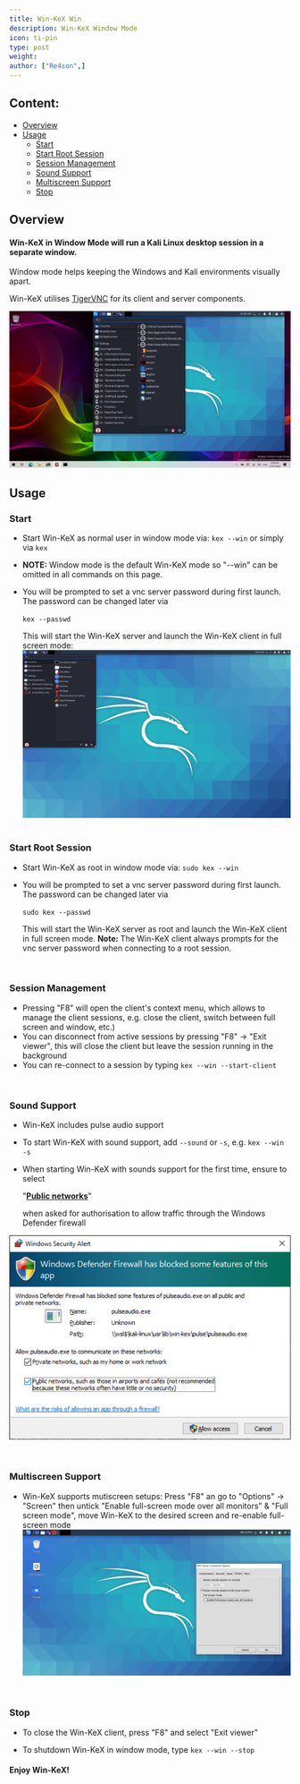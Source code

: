 ```yaml
---
title: Win-KeX Win
description: Win-KeX Window Mode
icon: ti-pin
type: post
weight:
author: ["Re4son",]
---
```


## Content:

- [Overview](#overview)
- [Usage](#Usage)
  - [Start](#start)
  - [Start Root Session](#start-root-session)
  - [Session Management](#session-management)
  - [Sound Support](#sound-support)
  - [Multiscreen Support](#multiscreen-support)
  - [Stop](#stop)



## Overview

#### Win-KeX in Window Mode will run a Kali Linux desktop session in a separate window.

Window mode helps keeping the Windows and Kali environments visually apart.

Win-KeX utilises [TigerVNC](https://tigervnc.org/) for its client and server components.

![](win-kex-full.png)





## Usage

### Start

- Start Win-KeX as normal user in window mode via:
`kex --win`
or simply via
  `kex`

- **NOTE:** Window mode is the default Win-KeX mode so "--win" can be omitted in all commands on this page.

- You will be prompted to set a vnc server password during first launch. The password can be changed later via

  `kex --passwd`



  This will start the Win-KeX server and launch the Win-KeX client in full screen mode:
![](win-kex.png)
&nbsp;

### Start Root Session

- Start Win-KeX as root in window mode via:
  `sudo kex --win`

- You will be prompted to set a vnc server password during first launch. The password can be changed later via

  `sudo kex --passwd`

  This will start the Win-KeX server as root and launch the Win-KeX client in full screen mode.
  **Note:** The Win-KeX client always prompts for the vnc server password when connecting to a root session.

&nbsp;

### Session Management

- Pressing "F8" will open the client's context menu, which allows to manage the client sessions, e.g. close the client, switch between full screen and window, etc.)
- You can disconnect from active sessions by pressing "F8" -> "Exit viewer", this will close the client but leave the session running in the background
- You can re-connect to a session by typing
  `kex --win --start-client`

&nbsp;

### Sound Support

- Win-KeX includes pulse audio support

- To start Win-KeX with sound support, add `--sound` or `-s`, e.g.
  `kex --win -s`

- When starting Win-KeX with sounds support for the first time, ensure to select

  "**<u>Public networks</u>**"

  when asked for authorisation to allow traffic through the Windows Defender firewall

![](win-kex-pulseaudio_firewall.png)

  &nbsp;

### Multiscreen Support

- Win-KeX supports mutiscreen setups:
  Press "F8" an go to "Options" -> "Screen" then untick "Enable full-screen mode over all monitors" & "Full screen mode", move Win-KeX to the desired screen and re-enable full-screen mode
![](win-kex-multiscreen.png)

&nbsp;

### Stop

- To close the Win-KeX client, press "F8" and select "Exit viewer"

- To shutdown Win-KeX in window mode, type
  `kex --win --stop`



#### Enjoy Win-KeX!
